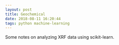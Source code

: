 ```yaml
---
layout: post
title: Geochemical
date: 2018-08-11 16:20:44
tags: python machine-learning
---
```


Some notes on analyzing XRF data using scikit-learn.
